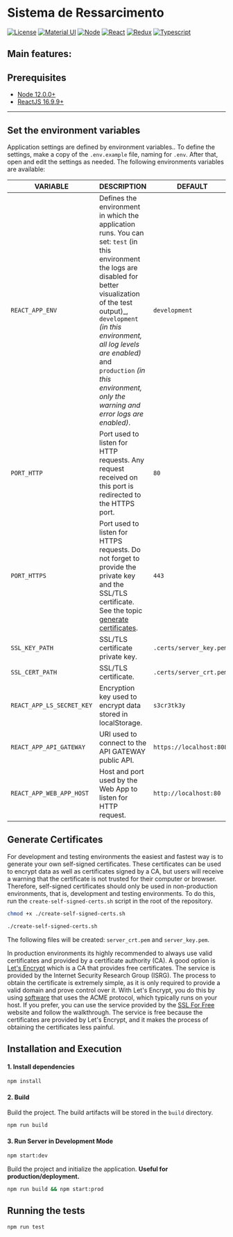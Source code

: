 # Sistema de Ressarcimento

[![License][license-badge]][license-url]
[![Material UI][mui-badge]][mui-url]
[![Node][node-badge]][node-url]
[![React][react-bagde]][react-url]
[![Redux][redux-badge]][redux-url]
[![Typescript][typescript-badge]][typescript-url]

**Main features:**
- 

## Prerequisites
- [Node 12.0.0+](https://nodejs.org/en/download/)
- [ReactJS 16.9.9+](https://pt-br.reactjs.org/)

---

## Set the environment variables
Application settings are defined by environment variables.. To define the settings, make a copy of the `.env.example` file, naming for `.env`. After that, open and edit the settings as needed. The following environments variables are available:

| VARIABLE | DESCRIPTION  | DEFAULT |
|-----|-----|-----|
| `REACT_APP_ENV` | Defines the environment in which the application runs. You can set: `test` (in this environment the logs are disabled for better visualization of the test output)_, `development` _(in this environment, all log levels are enabled)_ and `production` _(in this environment, only the warning and error logs are enabled)_. | `development` |
| `PORT_HTTP` | Port used to listen for HTTP requests. Any request received on this port is redirected to the HTTPS port. | `80` |
| `PORT_HTTPS` | Port used to listen for HTTPS requests. Do not forget to provide the private key and the SSL/TLS certificate. See the topic [generate certificates](#generate-certificates). | `443` |
| `SSL_KEY_PATH` | SSL/TLS certificate private key. | `.certs/server_key.pem` |
| `SSL_CERT_PATH` | SSL/TLS certificate. | `.certs/server_crt.pem` |
| `REACT_APP_LS_SECRET_KEY` | Encryption key used to encrypt data stored in localStorage. | `s3cr3tk3y` |
| `REACT_APP_API_GATEWAY` | URI used to connect to the API GATEWAY public API. | `https://localhost:8081` |
| `REACT_APP_WEB_APP_HOST` | Host and port used by the Web App to listen for HTTP request. | `http://localhost:80` |

## Generate Certificates
For development and testing environments the easiest and fastest way is to generate your own self-signed certificates. These certificates can be used to encrypt data as well as certificates signed by a CA, but users will receive a warning that the certificate is not trusted for their computer or browser. Therefore, self-signed certificates should only be used in non-production environments, that is, development and testing environments. To do this, run the `create-self-signed-certs.sh` script in the root of the repository.

```sh
chmod +x ./create-self-signed-certs.sh
```

```sh
./create-self-signed-certs.sh
```
The following files will be created: `server_crt.pem` and `server_key.pem`.

In production environments its highly recommended to always use valid certificates and provided by a certificate authority (CA). A good option is [Let's Encrypt](https://letsencrypt.org)  which is a CA that provides  free certificates. The service is provided by the Internet Security Research Group (ISRG). The process to obtain the certificate is extremely simple, as it is only required to provide a valid domain and prove control over it. With Let's Encrypt, you do this by using [software](https://certbot.eff.org/) that uses the ACME protocol, which typically runs on your host. If you prefer, you can use the service provided by the [SSL For Free](https://www.sslforfree.com/)  website and follow the walkthrough. The service is free because the certificates are provided by Let's Encrypt, and it makes the process of obtaining the certificates less painful.


## Installation and Execution
#### 1. Install dependencies  
```sh  
npm install    
```
 
#### 2. Build  
Build the project. The build artifacts will be stored in the `build` directory.  
```sh  
npm run build    
```

#### 3. Run Server in Development Mode
```sh  
npm start:dev
```
Build the project and initialize the application. **Useful for production/deployment.**  
```sh  
npm run build && npm start:prod
```

## Running the tests
```sh  
npm run test
```

[//]: # (These are reference links used in the body of this note.)
[license-badge]: https://shields.io/badge/-Apache2-E93824?style=plastic&logo=apache
[license-url]: https://github.com/smtc-sefaz-pb/web-app/blob/main/LICENSE
[node-badge]: https://shields.io/badge/-Node-gray?style=plastic&logo=node.js
[node-url]: https://nodejs.org
[typescript-badge]: https://shields.io/badge/-Typescript-lightblue?style=plastic&logo=typescript
[typescript-url]: https://www.typescriptlang.org/
[react-bagde]: https://shields.io/badge/-React-20232A?style=plastic&logo=react
[react-url]: https://pt-br.reactjs.org/
[redux-badge]: https://shields.io/badge/-Redux-purple?style=plastic&logo=redux
[redux-url]: https://redux.js.org/
[mui-badge]:https://shields.io/badge/-MaterialUI-blue?style=plastic&logo=material-ui
[mui-url]: https://material-ui.com/pt/
